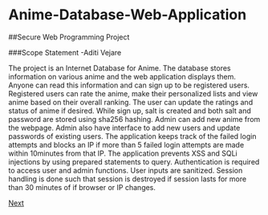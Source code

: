 # Anime-Database-Web-Application

##Secure Web Programming Project

###Scope Statement
-Aditi Vejare

  The project is an Internet Database for Anime. The database stores information on various anime and
the web application displays them. Anyone can read this information and can sign up to be registered
users. Registered users can rate the anime, make their personalized lists and view anime based on their
overall ranking. The user can update the ratings and status of anime if desired. While sign up, salt is
created and both salt and password are stored using sha256 hashing.
Admin can add new anime from the webpage. Admin also have interface to add new users and update
passwords of existing users. The application keeps track of the failed login attempts and blocks an IP if
more than 5 failed login attempts are made within 10minutes from that IP.
The application prevents XSS and SQLi injections by using prepared statements to query. Authentication
is required to access user and admin functions. User inputs are sanitized. Session handling is done such
that session is destroyed if session lasts for more than 30 minutes of if browser or IP changes.

[Next](https://github.com/adi-vejare/Anime-Database-Web-Application/blob/master/Scope_statement.pdf)
